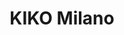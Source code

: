 ---
title: "KIKO Milano"
url: /saint-laurent-du-var/kiko-milano-avenue-eugene-donadei/
shop: beauté
---